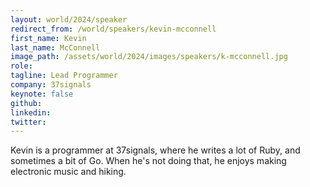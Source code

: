 ```yaml
---
layout: world/2024/speaker
redirect_from: /world/speakers/kevin-mcconnell
first_name: Kevin
last_name: McConnell
image_path: /assets/world/2024/images/speakers/k-mcconnell.jpg
role:
tagline: Lead Programmer
company: 37signals
keynote: false
github:
linkedin:
twitter:
---
```


Kevin is a programmer at 37signals, where he writes a lot of Ruby, and sometimes a bit of Go. When he's not doing that, he enjoys making electronic music and hiking.
